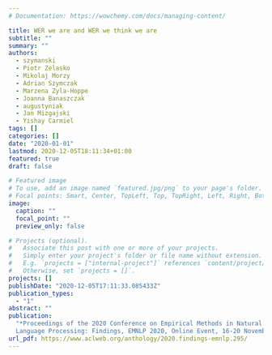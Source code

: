 ```yaml
---
# Documentation: https://wowchemy.com/docs/managing-content/

title: WER we are and WER we think we are
subtitle: ""
summary: ""
authors:
  - szymanski
  - Piotr Zelasko
  - Mikolaj Morzy
  - Adrian Szymczak
  - Marzena Zyla-Hoppe
  - Joanna Banaszczak
  - augustyniak
  - Jan Mizgajski
  - Yishay Carmiel
tags: []
categories: []
date: "2020-01-01"
lastmod: 2020-12-05T18:11:34+01:00
featured: true
draft: false

# Featured image
# To use, add an image named `featured.jpg/png` to your page's folder.
# Focal points: Smart, Center, TopLeft, Top, TopRight, Left, Right, BottomLeft, Bottom, BottomRight.
image:
  caption: ""
  focal_point: ""
  preview_only: false

# Projects (optional).
#   Associate this post with one or more of your projects.
#   Simply enter your project's folder or file name without extension.
#   E.g. `projects = ["internal-project"]` references `content/project/deep-learning/index.md`.
#   Otherwise, set `projects = []`.
projects: []
publishDate: "2020-12-05T17:11:33.085433Z"
publication_types:
  - "1"
abstract: ""
publication:
  "*Proceedings of the 2020 Conference on Empirical Methods in Natural
  Language Processing: Findings, EMNLP 2020, Online Event, 16-20 November 2020*"
url_pdf: https://www.aclweb.org/anthology/2020.findings-emnlp.295/
---
```

